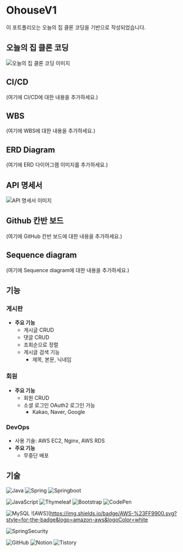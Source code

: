 # OhouseV1

이 포트폴리오는 오늘의 집 클론 코딩을 기반으로 작성되었습니다.

## 오늘의 집 클론 코딩

![오늘의 집 클론 코딩 이미지](https://github.com/nodwon/OhouseV1/assets/73088512/3c21c3c8-943b-4398-b87f-7340d144a1af)

## CI/CD

(여기에 CI/CD에 대한 내용을 추가하세요.)

## WBS

(여기에 WBS에 대한 내용을 추가하세요.)

## ERD Diagram

(여기에 ERD 다이어그램 이미지를 추가하세요.)

## API 명세서

![API 명세서 이미지](https://github.com/nodwon/OhouseV1/assets/73088512/19103501-f9ff-4e75-b6b6-91dea5be04ca)

## Github 칸반 보드

(여기에 GitHub 칸반 보드에 대한 내용을 추가하세요.)

## Sequence diagram

(여기에 Sequence diagram에 대한 내용을 추가하세요.)

## 기능

### 게시판

- **주요 기능**
  - 게시글 CRUD
  - 댓글 CRUD
  - 조회순으로 정렬
  - 게시글 검색 기능
    - 제목, 본문, 닉네임

### 회원

- **주요 기능**
  - 회원 CRUD
  - 소셜 로그인 OAuth2 로그인 가능
    - Kakao, Naver, Google

### DevOps

- 사용 기술: AWS EC2, Nginx, AWS RDS
- **주요 기능**
  - 무중단 배포

## 기술
![Java](https://img.shields.io/badge/java-%23ED8B00.svg?style=for-the-badge&logo=openjdk&logoColor=white)
![Spring](https://img.shields.io/badge/spring-%236DB33F.svg?style=for-the-badge&logo=spring&logoColor=white)
![Springboot](https://img.shields.io/badge/springboot-%236DB33F.svg?style=for-the-badge&logo=spring&logoColor=white)

![JavaScript](https://img.shields.io/badge/javascript-%23323330.svg?style=for-the-badge&logo=javascript&logoColor=%23F7DF1E)
![Thymeleaf](https://img.shields.io/badge/Thymeleaf-%23005C0F.svg?style=for-the-badge&logo=Thymeleaf&logoColor=white)
![Bootstrap](https://img.shields.io/badge/bootstrap-%238511FA.svg?style=for-the-badge&logo=bootstrap&logoColor=white)
![CodePen](https://img.shields.io/badge/CodePen-white?style=for-the-badge&logo=codepen&logoColor=black)

![MySQL](https://img.shields.io/badge/mysql-%2300f.svg?style=for-the-badge&logo=mysql&logoColor=white)
![AWS](https://img.shields.io/badge/AWS-%23FF9900.svg?style=for-the-badge&logo=amazon-aws&logoColor=white

![SpringSecurity](https://img.shields.io/badge/Spring_Security-6DB33F?style=for-the-badge&logo=Spring-Security&logoColor=white)

![GitHub](https://img.shields.io/badge/github-%23121011.svg?style=for-the-badge&logo=github&logoColor=white)
![Notion](https://img.shields.io/badge/Notion-%23000000.svg?style=for-the-badge&logo=notion&logoColor=white)
![Tistory](https://img.shields.io/badge/Tistory-FF5722?style=for-the-badge&logo=blogger&logoColor=white)
